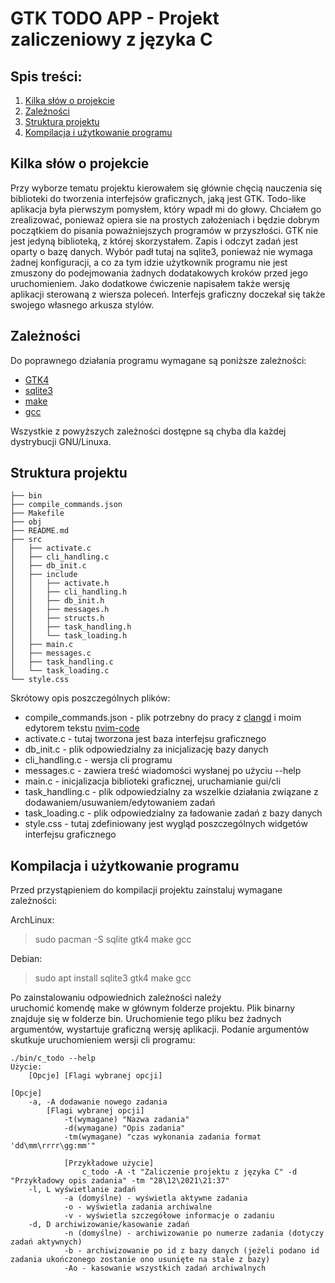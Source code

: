 # GTK TODO APP - Projekt zaliczeniowy z języka C


## Spis treści:
1. [Kilka słów o projekcie](#kilka-słów-o-projekcie)
2. [Zależności](#zależności)
3. [Struktura projektu](#struktura-projektu)
4. [Kompilacja i użytkowanie programu](#kompilacja-i-użytkowanie-programu)

## Kilka słów o projekcie

Przy wyborze tematu projektu kierowałem się głównie chęcią nauczenia się biblioteki do tworzenia interfejsów graficznych, jaką jest GTK. Todo-like aplikacja była pierwszym pomysłem, który wpadł mi do głowy. Chciałem go zrealizować, ponieważ opiera sie na prostych założeniach i będzie dobrym początkiem do pisania poważniejszych programów w przyszłości. GTK nie jest jedyną biblioteką, z której skorzystałem. Zapis i odczyt zadań jest oparty o bazę danych. Wybór padł tutaj na sqlite3, ponieważ nie wymaga żadnej konfiguracji, a co za tym idzie użytkownik programu nie jest zmuszony do podejmowania żadnych dodatakowych kroków przed jego uruchomieniem. Jako dodatkowe ćwiczenie napisałem także wersję aplikacji sterowaną z wiersza poleceń. Interfejs graficzny doczekał się także swojego własnego arkusza stylów.

## Zależności

Do poprawnego działania programu wymagane są poniższe zależności:

- [GTK4](https://gitlab.gnome.org/GNOME/gtk)
- [sqlite3](https://www.sqlite.org/index.html)
- [make](https://www.gnu.org/software/make/)
- [gcc](https://gcc.gnu.org/)

Wszystkie z powyższych zależności dostępne są chyba dla każdej dystrybucji GNU/Linuxa.

## Struktura projektu
```
├── bin
├── compile_commands.json
├── Makefile
├── obj
├── README.md
├── src
│   ├── activate.c
│   ├── cli_handling.c
│   ├── db_init.c
│   ├── include
│   │   ├── activate.h
│   │   ├── cli_handling.h
│   │   ├── db_init.h
│   │   ├── messages.h
│   │   ├── structs.h
│   │   ├── task_handling.h
│   │   └── task_loading.h
│   ├── main.c
│   ├── messages.c
│   ├── task_handling.c
│   └── task_loading.c
└── style.css
```

Skrótowy opis poszczególnych plików:
- compile_commands.json - plik potrzebny do pracy z [clangd](https://clangd.llvm.org/) i moim edytorem tekstu [nvim-code](https://gitea.shintenza.tk/Shintenza/nvim-code.git)
- activate.c - tutaj tworzona jest baza interfejsu graficznego 
- db_init.c - plik odpowiedzialny za inicjalizację bazy danych
- cli_handling.c - wersja cli programu
- messages.c - zawiera treść wiadomości wysłanej po użyciu --help
- main.c - inicjalizacja biblioteki graficznej, uruchamianie gui/cli
- task_handling.c - plik odpowiedzialny za wszelkie działania związane z dodawaniem/usuwaniem/edytowaniem zadań
- task_loading.c - plik odpowiedzialny za ładowanie zadań z bazy danych
- style.css - tutaj zdefiniowany jest wygląd poszczególnych widgetów interfejsu graficznego

## Kompilacja i użytkowanie programu

Przed przystąpieniem do kompilacji projektu zainstaluj wymagane zależności:

ArchLinux:
> sudo pacman -S sqlite gtk4 make gcc

Debian:
> sudo apt install sqlite3 gtk4 make gcc

Po zainstalowaniu odpowiednich zależności należy uruchomić komendę make w głównym folderze projektu. Plik binarny znajduje się w folderze bin. Uruchomienie tego pliku bez żadnych argumentów, wystartuje graficzną wersję aplikacji. Podanie argumentów skutkuje uruchomieniem wersji cli programu:

```
./bin/c_todo --help
Użycie:
    [Opcje] [Flagi wybranej opcji]

[Opcje]
    -a, -A dodawanie nowego zadania
        [Flagi wybranej opcji]
            -t(wymagane) "Nazwa zadania"
            -d(wymagane) "Opis zadania"
            -tm(wymagane) "czas wykonania zadania format 'dd\mm\rrrr\gg:mm'"

            [Przykładowe użycie]
                c_todo -A -t "Zaliczenie projektu z języka C" -d "Przykładowy opis zadania" -tm "28\12\2021\21:37"
    -l, L wyświetlanie zadań
            -a (domyślne) - wyświetla aktywne zadania
            -o - wyświetla zadania archiwalne
            -v - wyświetla szczegółowe informacje o zadaniu
    -d, D archiwizowanie/kasowanie zadań
            -n (domyślne) - archiwizowanie po numerze zadania (dotyczy zadań aktywnych)
            -b - archiwizowanie po id z bazy danych (jeżeli podano id zadania ukończonego zostanie ono usunięte na stale z bazy)
            -Ao - kasowanie wszystkich zadań archiwalnych
```

